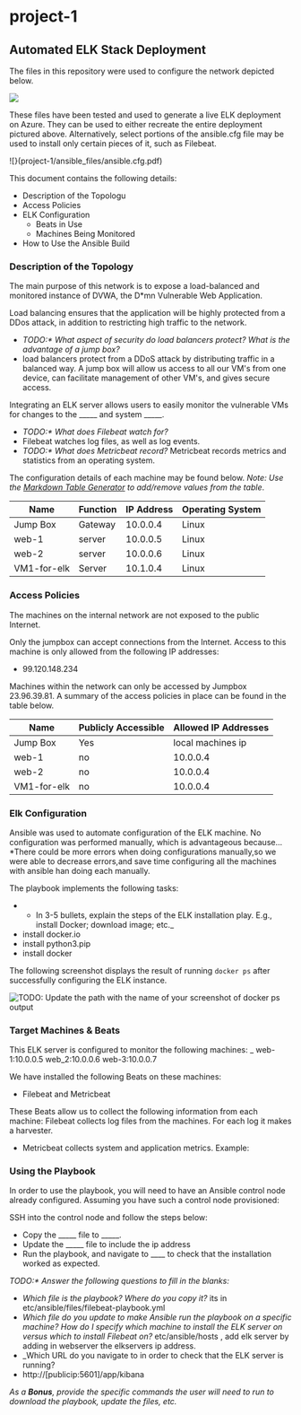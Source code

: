 # project-1
## Automated ELK Stack Deployment

The files in this repository were used to configure the network depicted below.

![](project-1/diagrams_files/Diagramproject1.drawio)

These files have been tested and used to generate a live ELK deployment on Azure. They can be used to either recreate the entire deployment pictured above. Alternatively, select portions of the ansible.cfg file may be used to install only certain pieces of it, such as Filebeat.

  ![}(project-1/ansible_files/ansible.cfg.pdf)

This document contains the following details:
- Description of the Topologu
- Access Policies
- ELK Configuration
  - Beats in Use
  - Machines Being Monitored
- How to Use the Ansible Build


### Description of the Topology

The main purpose of this network is to expose a load-balanced and monitored instance of DVWA, the D*mn Vulnerable Web Application.

Load balancing ensures that the application will be highly protected from a DDos attack, in addition to restricting high traffic to the network.
- _TODO:* What aspect of security do load balancers protect? What is the advantage of a jump box?_
- load balancers protect from a DDoS attack by distributing traffic in a balanced way. A jump box will allow us access to all our VM's from one device, can facilitate management of other VM's, and gives secure access.

Integrating an ELK server allows users to easily monitor the vulnerable VMs for changes to the _____ and system _____.
- _TODO:* What does Filebeat watch for?_
- Filebeat watches log files, as well as log events. 
- _TODO:* What does Metricbeat record?_ Metricbeat records metrics and statistics from an operating system. 

The configuration details of each machine may be found below.
_Note: Use the [Markdown Table Generator](http://www.tablesgenerator.com/markdown_tables) to add/remove values from the table_.

| Name      | Function   | IP Address | Operating System |
|-----------|------------|------------|------------------|
| Jump Box  | Gateway    | 10.0.0.4   | Linux            |
| web-1     |     server | 10.0.0.5   | Linux            |
| web-2     |   server   | 10.0.0.6   | Linux            |
|VM1-for-elk| Server     | 10.1.0.4   | Linux            |

### Access Policies

The machines on the internal network are not exposed to the public Internet. 

Only the jumpbox can accept connections from the Internet. Access to this machine is only allowed from the following IP addresses:
- 99.120.148.234

Machines within the network can only be accessed by Jumpbox 23.96.39.81.
A summary of the access policies in place can be found in the table below.

| Name         | Publicly Accessible | Allowed IP Addresses |
|--------------|---------------------|----------------------|
| Jump Box     | Yes                 | local machines ip    |
|  web-1       |   no                |  10.0.0.4            |
|  web-2       |   no                |       10.0.0.4       |
|  VM1-for-elk |   no                |   10.0.0.4           |
### Elk Configuration

Ansible was used to automate configuration of the ELK machine. No configuration was performed manually, which is advantageous because...
*There could be more errors when doing configurations manually,so we were able to decrease errors,and save time configuring all the machines with ansible han doing each manually.

The playbook implements the following tasks:
- * In 3-5 bullets, explain the steps of the ELK installation play. E.g., install Docker; download image; etc._
- install docker.io
- install python3.pip
- install docker

The following screenshot displays the result of running `docker ps` after successfully configuring the ELK instance.

![TODO: Update the path with the name of your screenshot of docker ps output](Images/docker_ps_output.png)

### Target Machines & Beats
This ELK server is configured to monitor the following machines:
_ web-1:10.0.0.5 web_2:10.0.0.6 web-3:10.0.0.7

We have installed the following Beats on these machines:
- Filebeat and Metricbeat

These Beats allow us to collect the following information from each machine:
 Filebeat collects log files from the machines. For each log it makes a harvester.
- Metricbeat collects system and application metrics. Example:

### Using the Playbook
In order to use the playbook, you will need to have an Ansible control node already configured. Assuming you have such a control node provisioned: 

SSH into the control node and follow the steps below:
- Copy the _____ file to _____.
- Update the _____ file to include the ip address 
- Run the playbook, and navigate to ____ to check that the installation worked as expected.

_TODO:* Answer the following questions to fill in the blanks:_
- _Which file is the playbook? Where do you copy it?_ its in etc/ansible/files/filebeat-playbook.yml
- _Which file do you update to make Ansible run the playbook on a specific machine? How do I specify which machine to install the ELK server on versus which to install Filebeat on?_ etc/ansible/hosts , add elk server by adding in webserver the elkservers ip address.
- _Which URL do you navigate to in order to check that the ELK server is running?
- http://[publicip:5601]/app/kibana

_As a **Bonus**, provide the specific commands the user will need to run to download the playbook, update the files, etc._
